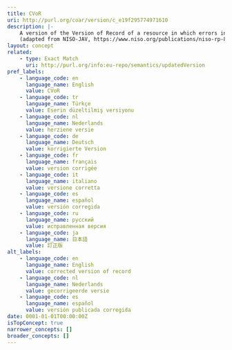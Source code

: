 ```yaml
---
title: CVoR
uri: http://purl.org/coar/version/c_e19f295774971610
description: |-
    A version of the Version of Record of a resource in which errors in the VoR have been corrected. The errors may be author errors, publisher errors, or other processing errors.
    (adapted from NISO-JAV, https://www.niso.org/publications/niso-rp-8-2008-jav)
layout: concept
related:
    - type: Exact Match
      uri: http://purl.org/info:eu-repo/semantics/updatedVersion
pref_labels:
    - language_code: en
      language_name: English
      value: CVoR
    - language_code: tr
      language_name: Türkçe
      value: Eserin düzeltilmiş versiyonu
    - language_code: nl
      language_name: Nederlands
      value: herziene versie
    - language_code: de
      language_name: Deutsch
      value: korrigierte Version
    - language_code: fr
      language_name: français
      value: version corrigée
    - language_code: it
      language_name: italiano
      value: versione corretta
    - language_code: es
      language_name: español
      value: versión corregida
    - language_code: ru
      language_name: русский
      value: исправленная версия
    - language_code: ja
      language_name: 日本語
      value: 訂正版
alt_labels:
    - language_code: en
      language_name: English
      value: corrected version of record
    - language_code: nl
      language_name: Nederlands
      value: gecorrigeerde versie
    - language_code: es
      language_name: español
      value: versión publicada corregida
date: 0001-01-01T00:00:00Z
isTopConcept: true
narrower_concepts: []
broader_concepts: []
---
```


